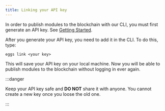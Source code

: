 ```yaml
---
title: Linking your API key
---
```


In order to publish modules to the blockchain with our CLI, you must first generate an API key. See [Getting Started](https://nest.land/#start).

After you generate your API key, you need to add it in the CLI. To do this, type:

```shell script
eggs link <your key>
```

This will save your API key on your local machine. Now you will be able to publish modules to the blockchain without logging in ever again.

:::danger

Keep your API key safe and **DO NOT** share it with anyone. You cannot create a new key once you loose the old one.

:::
